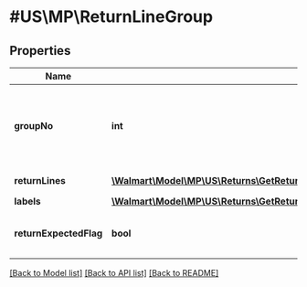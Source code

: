 # #US\MP\ReturnLineGroup

## Properties

Name | Type | Description | Notes
------------ | ------------- | ------------- | -------------
**groupNo** | **int** | Sequence of group numbers where each returnLineGroups will represent one or more return lines | [optional]
**returnLines** | [**\Walmart\Model\MP\US\Returns\GetReturns200ResponseReturnOrdersInnerReturnLineGroupsInnerReturnLinesInner[]**](GetReturns200ResponseReturnOrdersInnerReturnLineGroupsInnerReturnLinesInner.md) | Array of return lines | [optional]
**labels** | [**\Walmart\Model\MP\US\Returns\GetReturns200ResponseReturnOrdersInnerReturnLineGroupsInnerLabelsInner[]**](GetReturns200ResponseReturnOrdersInnerReturnLineGroupsInnerLabelsInner.md) | Array of labels | [optional]
**returnExpectedFlag** | **bool** | Is customer required to send this item back to return center | [optional]


[[Back to Model list]](../) [[Back to API list]](../../Api/US/MP) [[Back to README]](../../README.md)
